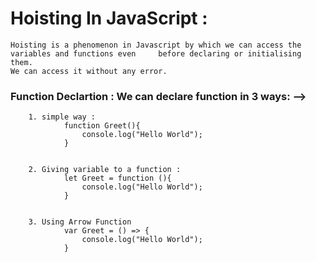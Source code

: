 # Hoisting In JavaScript :

    Hoisting is a phenomenon in Javascript by which we can access the variables and functions even     before declaring or initialising them.
    We can access it without any error.

### Function Declartion : We can declare function in 3 ways: -->

        1. simple way :
                function Greet(){
                    console.log("Hello World");
                }


        2. Giving variable to a function :
                let Greet = function (){
                    console.log("Hello World");
                }


        3. Using Arrow Function
                var Greet = () => {
                    console.log("Hello World");
                }
